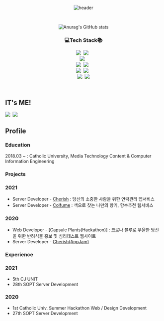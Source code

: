 <div align=center>

![header](https://capsule-render.vercel.app/api?type=wave&color=FF4081&height=350&section=header&text=🍒Do%20it%20Dudu&fontSize=65&fontColor=FFFFFF)

<br>

![Anurag's GitHub stats](https://github-readme-stats.vercel.app/api?username=sssua-0928&count_private=true&show_icons=true&theme=buefy)

### 💻Tech Stack📚
<img src="https://img.shields.io/badge/Javascript-F7DF1E?style=for-the-badge&logo=Javascript&logoColor=white"/></a>&nbsp;&nbsp;<img src="https://img.shields.io/badge/TypeScript-3178C6?style=for-the-badge&logo=TypeScript&logoColor=white"/></a>&nbsp;&nbsp;<br>
<img src="https://img.shields.io/badge/Node.js-339933?style=for-the-badge&logo=Node.js&logoColor=white"/></a>&nbsp;&nbsp;
<br>
<img src="https://img.shields.io/badge/MySQL-4479A1?style=for-the-badge&logo=MySQL&logoColor=white"/></a>&nbsp;&nbsp;<img src="https://img.shields.io/badge/MongoDB-47A248?style=for-the-badge&logo=MongoDB&logoColor=white"/></a>&nbsp;&nbsp;
<br>
<img src="https://img.shields.io/badge/NGINX-009639?style=for-the-badge&logo=NGINX&logoColor=white"/></a>&nbsp;&nbsp;<img src="https://img.shields.io/badge/AWS-232F3E?style=for-the-badge&logo=Amazon-AWS&nbspAws&logoColor=white"/></a>&nbsp;&nbsp;
<br>
<img src="https://img.shields.io/badge/Git-F05032?style=for-the-badge&logo=Git&logoColor=white"/></a>&nbsp;&nbsp;<img src="https://img.shields.io/badge/GitHub Actions-2088FF?style=for-the-badge&logo=GitHub-Actions&logoColor=white"/></a>

</div>

<br>

## IT's ME!
<a href="https://www.instagram.com/sssua_0928/"><img src="https://img.shields.io/badge/Instagram-DD2A78?style=flat-square&logo=Instagram&logoColor=white&link=https://www.instagram.com/sssua_0928/"/></a>&nbsp;&nbsp;<a href="https://github.com/sssua-0028?tab=overview&from=2021-01-01&to=2021-01-09"><img src="https://img.shields.io/badge/GitHub-181717?style=flat-square&logo=Github&logoColor=white&link=https://www.instagram.com/sssua_0928/"/></a>

## Profile
### Education
2018.03 ~ : Catholic University, Media Technology Content & Computer Information Engineering

### Projects
### 2021
- Server Developer - [Cherish](https://github.com/TeamCherish/CherishServer) : 당신의 소중한 사람을 위한 연락관리 앱서비스
- Server Developer - [Colfume](https://github.com/colfume/back-2the-fumeture) : 색으로 찾는 나만의 향기, 향수추천 웹서비스

### 2020
- Web Developer - [Capsule Plants(Hackathon)] : 코로나 블루로 우울한 당신을 위한 반려식물 홍보 및 심리테스트 웹사이트
- Server Developer - [Cherish(AppJam)](https://github.com/TeamCherish/CherishServer) 

### Experience
### 2021
- 5th CJ UNIT
- 28th SOPT Server Development


### 2020
- 1st Catholic Univ. Summer Hackathon Web / Design Development
- 27th SOPT Server Development

<br>

<!--
**sssua-0928/Practice_dudu** is a ✨ _special_ ✨ repository because its `README.md` (this file) appears on your GitHub profile.

Here are some ideas to get you started:

- 🔭 I’m currently working on ...
- 🌱 I’m currently learning ...
- 👯 I’m looking to collaborate on ...
- 🤔 I’m looking for help with ...
- 💬 Ask me about ...
- 📫 How to reach me: ...
- 😄 Pronouns: ...
- ⚡ Fun fact: ...
-->
